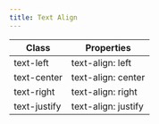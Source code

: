 ```yaml
---
title: Text Align
---
```


| Class       | Properties               |
| ----------- | ------------------------ |
| text-left | text-align: left |
| text-center | text-align: center |
| text-right | text-align: right |
| text-justify | text-align: justify |